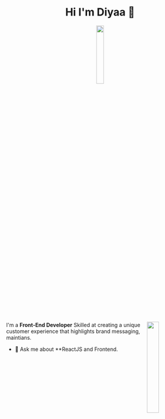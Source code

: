 
  <h1 align="center"> Hi I'm Diyaa 👋</h1>
  <p align="center">
      <a href="https://www.linkedin.com/in/diiyaa-padawy-367924270/"><img src="https://logos-download.com/wp-content/uploads/2016/03/LinkedIn_Logo_2019.png" width="20%" height="20%">
      </a>
  </p>
  <img src="https://media0.giphy.com/media/qgQUggAC3Pfv687qPC/giphy.gif" width="25%" align="right" >
  I'm a <strong>Front-End Developer</strong> Skilled at creating a unique customer experience 
  that highlights brand messaging, maintians.

- 💬 Ask me about **ReactJS and Frontend.
<!--
**diiyaapadawy/diiyaapadawy** is a ✨ _special_ ✨ repository because its `README.md` (this file) appears on your GitHub profile.

Here are some ideas to get you started:

- 🔭 I’m currently working on ...
- 🌱 I’m currently learning ...
- 👯 I’m looking to collaborate on ...
- 🤔 I’m looking for help with ...
- 💬 Ask me about ...
- 📫 How to reach me: ...
- 😄 Pronouns: ...
- ⚡ Fun fact: ...
-->
